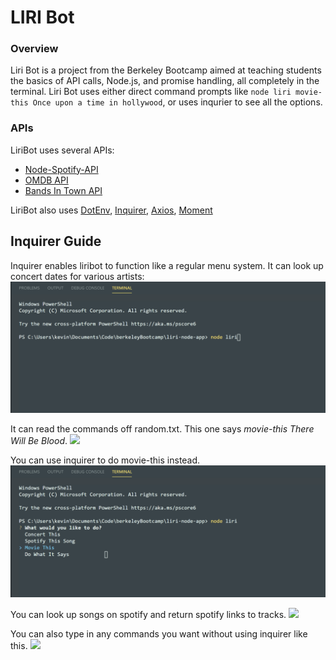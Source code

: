 # LIRI Bot

### Overview

Liri Bot is a project from the Berkeley Bootcamp aimed at teaching students the basics of API calls, Node.js, and promise handling, all completely in the terminal. Liri Bot uses either direct command prompts like `node liri movie-this Once upon a time in hollywood`, or uses inqurier to see all the options. 

### APIs

LiriBot uses several APIs:

  * [Node-Spotify-API](https://www.npmjs.com/package/node-spotify-api)
  * [OMDB API](http://www.omdbapi.com) 
  * [Bands In Town API](http://www.artists.bandsintown.com/bandsintown-api)


  LiriBot also uses [DotEnv](https://www.npmjs.com/package/dotenv), [Inquirer](https://www.npmjs.com/package/inquirer), [Axios](https://www.npmjs.com/package/axios),  [Moment](https://www.npmjs.com/package/moment)
   
## Inquirer Guide

Inquirer enables liribot to function like a regular menu system. It can look up concert dates for various artists:
![](./gifs/concert-this.gif)

It can read the commands off random.txt. This one says *movie-this There Will Be Blood*.
![](.gifs/do-what-it-says.gif)

You can use inquirer to do movie-this instead.
![](./gifs/movie-this.gif)

You can look up songs on spotify and return spotify links to tracks.
![](./spotify-this-song.gif)

You can also type in any commands you want without using inquirer like this. 
![](./gifs/spotify-this-process-argv.gif)